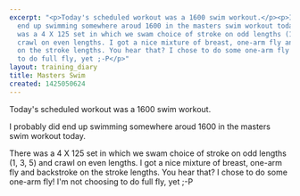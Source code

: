 ```yaml
---
excerpt: "<p>Today's scheduled workout was a 1600 swim workout.</p><p>I probably did
  end up swimming somewhere aroud 1600 in the masters swim workout today.</p><p>There
  was a 4 X 125 set in which we swam choice of stroke on odd lengths (1, 3, 5) and
  crawl on even lengths. I got a nice mixture of breast, one-arm fly and backstroke
  on the stroke lengths. You hear that? I chose to do some one-arm fly! I'm not choosing
  to do full fly, yet ;-P</p>"
layout: training_diary
title: Masters Swim
created: 1425050624
---
```

<p>Today's scheduled workout was a 1600 swim workout.</p><p>I probably did end up swimming somewhere aroud 1600 in the masters swim workout today.</p><p>There was a 4 X 125 set in which we swam choice of stroke on odd lengths (1, 3, 5) and crawl on even lengths. I got a nice mixture of breast, one-arm fly and backstroke on the stroke lengths. You hear that? I chose to do some one-arm fly! I'm not choosing to do full fly, yet ;-P</p>
